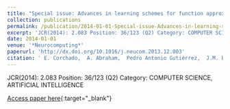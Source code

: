 ```yaml
---
title: "Special issue: Advances in learning schemes for function approximation"
collection: publications
permalink: /publication/2014-01-01-Special-issue-Advances-in-learning-schemes-for-function-approximation
excerpt: 'JCR(2014): 2.083 Position: 36/123 (Q2) Category: COMPUTER SCIENCE, ARTIFICIAL INTELLIGENCE'
date: 2014-01-01
venue: '*Neurocomputing*'
paperurl: 'http://dx.doi.org/10.1016/j.neucom.2013.12.003'
citation: ' E. Corchado,  A. Abraham,  Pedro Antonio Gutiérrez,  J.M. Benitez,  S. Ventura, &quot;Special issue: Advances in learning schemes for function approximation.&quot; *Neurocomputing*, Vol.135, 2014, pp.1--2.'
---
```

JCR(2014): 2.083 Position: 36/123 (Q2) Category: COMPUTER SCIENCE, ARTIFICIAL INTELLIGENCE

[Access paper here](http://dx.doi.org/10.1016/j.neucom.2013.12.003){:target="_blank"}
